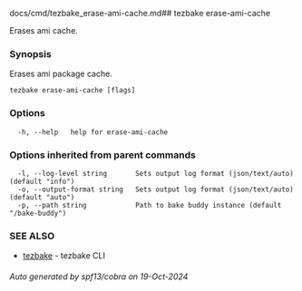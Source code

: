docs/cmd/tezbake_erase-ami-cache.md## tezbake erase-ami-cache

Erases ami cache.

### Synopsis

Erases ami package cache.

```
tezbake erase-ami-cache [flags]
```

### Options

```
  -h, --help   help for erase-ami-cache
```

### Options inherited from parent commands

```
  -l, --log-level string       Sets output log format (json/text/auto) (default "info")
  -o, --output-format string   Sets output log format (json/text/auto) (default "auto")
  -p, --path string            Path to bake buddy instance (default "/bake-buddy")
```

### SEE ALSO

* [tezbake](/tezbake/reference/cmd/tezbake)	 - tezbake CLI

###### Auto generated by spf13/cobra on 19-Oct-2024
